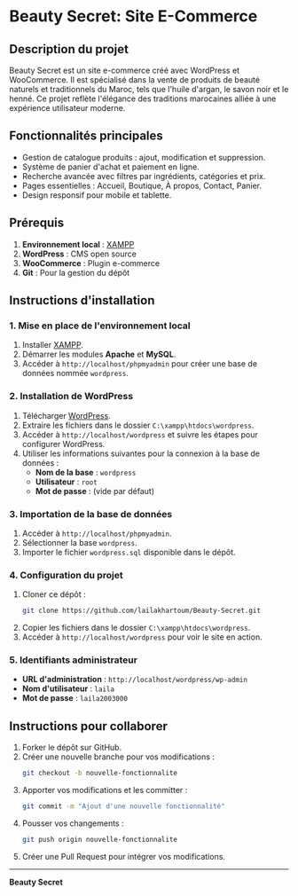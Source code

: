 # Beauty Secret: Site E-Commerce

## Description du projet
Beauty Secret est un site e-commerce créé avec WordPress et WooCommerce. Il est spécialisé dans la vente de produits de beauté naturels et traditionnels du Maroc, tels que l'huile d'argan, le savon noir et le henné. Ce projet reflète l'élégance des traditions marocaines alliée à une expérience utilisateur moderne.


## Fonctionnalités principales
- Gestion de catalogue produits : ajout, modification et suppression.
- Système de panier d'achat et paiement en ligne.
- Recherche avancée avec filtres par ingrédients, catégories et prix.
- Pages essentielles : Accueil, Boutique, À propos, Contact, Panier.
- Design responsif pour mobile et tablette.

## Prérequis
1. **Environnement local** : [XAMPP](https://www.apachefriends.org/index.html)
2. **WordPress** : CMS open source
3. **WooCommerce** : Plugin e-commerce
4. **Git** : Pour la gestion du dépôt

## Instructions d'installation

### 1. Mise en place de l'environnement local
1. Installer [XAMPP](https://www.apachefriends.org/index.html).
2. Démarrer les modules **Apache** et **MySQL**.
3. Accéder à `http://localhost/phpmyadmin` pour créer une base de données nommée `wordpress`.

### 2. Installation de WordPress
1. Télécharger [WordPress](https://wordpress.org/download/).
2. Extraire les fichiers dans le dossier `C:\xampp\htdocs\wordpress`.
3. Accéder à `http://localhost/wordpress` et suivre les étapes pour configurer WordPress.
4. Utiliser les informations suivantes pour la connexion à la base de données :
   - **Nom de la base** : `wordpress`
   - **Utilisateur** : `root`
   - **Mot de passe** : (vide par défaut)

### 3. Importation de la base de données
1. Accéder à `http://localhost/phpmyadmin`.
2. Sélectionner la base `wordpress`.
3. Importer le fichier `wordpress.sql` disponible dans le dépôt.

### 4. Configuration du projet
1. Cloner ce dépôt :
   ```bash
   git clone https://github.com/lailakhartoum/Beauty-Secret.git
   ```
2. Copier les fichiers dans le dossier `C:\xampp\htdocs\wordpress`.
3. Accéder à `http://localhost/wordpress` pour voir le site en action.

### 5. Identifiants administrateur
- **URL d'administration** : `http://localhost/wordpress/wp-admin`
- **Nom d'utilisateur** : `laila`
- **Mot de passe** : `laila2003000`

## Instructions pour collaborer
1. Forker le dépôt sur GitHub.
2. Créer une nouvelle branche pour vos modifications :
   ```bash
   git checkout -b nouvelle-fonctionnalite
   ```
3. Apporter vos modifications et les committer :
   ```bash
   git commit -m "Ajout d'une nouvelle fonctionnalité"
   ```
4. Pousser vos changements :
   ```bash
   git push origin nouvelle-fonctionnalite
   ```
5. Créer une Pull Request pour intégrer vos modifications.

---
**Beauty Secret**

